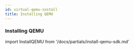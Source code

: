 ```yaml
---
id: virtual-qemu-install
title: Installing QEMU
---
```


### Installing QEMU

import InstallQEMU from '/docs/partials/install-qemu-sdk.md'

<InstallQEMU/>